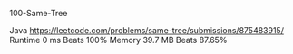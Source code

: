 100-Same-Tree

Java
https://leetcode.com/problems/same-tree/submissions/875483915/
Runtime
0 ms
Beats
100%
Memory
39.7 MB
Beats
87.65%